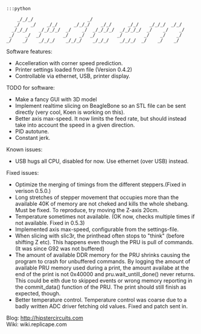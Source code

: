     :::python
                                                                     
        _/_/_/                    _/                                     
       _/    _/    _/_/      _/_/_/    _/_/      _/_/    _/_/_/  _/_/    
      _/_/_/    _/_/_/_/  _/    _/  _/_/_/_/  _/_/_/_/  _/    _/    _/   
     _/    _/  _/        _/    _/  _/        _/        _/    _/    _/    
    _/    _/    _/_/_/    _/_/_/    _/_/_/    _/_/_/  _/    _/    _/     

Software features:  
- Accelleration with corner speed prediction.  
- Printer settings loaded from file (Version 0.4.2)  
- Controllable via ethernet, USB, printer display.   

TODO for software:  
- Make a fancy GUI with 3D model  
- Implement realtime slicing on BeagleBone so an STL file can be sent directly (very cool, Koen is working on this).  
- Better axis max-speed. It now limits the feed rate, but should instead take into account the speed in a given direction.  
- PID autotune.  
- Constant jerk.  

Known issues:  
- USB hugs all CPU, disabled for now. Use ethernet (over USB) instead.  

Fixed issues:  
- Optimize the merging of timings from the different steppers.(Fixed in verison 0.5.0.)  
- Long stretches of stepper movement that occupies more than the available 40K of memory are not cheked and 
kills the whole shebang. Must be fixed. To reproduce, try moving the Z-axis 20cm.   
- Temperature sometimes not available. (OK now, checks multiple times if not available. Fixed in 0.5.3)  
- Implemented axis max-speed, configurable from the settings-file.   
- When slicing with slic3r, the printhead often stops to "think" (before shifting Z etc). This happens even though the PRU is pull of commands.(It was since G92 was not buffered)  
- The amount of available DDR memory for the PRU shrinks causing the program to crash for unbuffered commands. By logging the amount of available PRU memory used during a print, the amount availabe at the end of the print is not 0x40000 and pru.wait_untill_done() never returns. This could be eith due to skipped events or wrong memory reporting in the commit_data() function of the PRU. The print should still finish as expected, though.  
- Better temperature control. Temperature control was coarse due to a badly written ADC driver fetching old values. Fixed and patch sent in.  

Blog: http://hipstercircuits.com  
Wiki: wiki.replicape.com  
